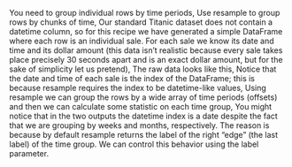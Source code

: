 You need to group individual rows by time periods, Use resample to group rows by chunks of time, Our standard Titanic dataset does not contain a datetime column, so for this recipe we have generated a simple DataFrame
where each row is an individual sale. For each sale we know its date and time and its dollar amount (this data isn’t realistic because every sale takes place precisely 30 seconds apart and is an exact dollar amount,
but for the sake of simplicity let us pretend), The raw data looks like this, Notice that the date and time of each sale is the index of the DataFrame; this is because resample requires the index to be datetime-like
values, Using resample we can group the rows by a wide array of time periods (offsets) and then we can calculate some statistic on each time group, You might notice that in the two outputs the datetime index is a date
despite the fact that we are grouping by weeks and months, respectively. The reason is because by default resample returns the label of the right “edge” (the last label) of the time group. We can control this behavior using the label
parameter.
